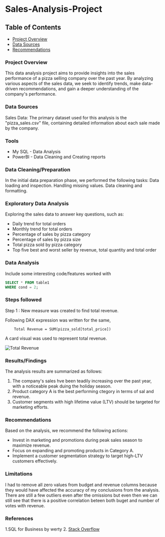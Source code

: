 # Sales-Analysis-Project

## Table of Contents

- [Project Overview](#project-overview)
- [Data Sources](#data-sources)
- [Recommendations](#recommendations)

### Project Overview

This data analysis project aims to provide insights into the sales performance of a pizza selling company over the past year. By analyzing various aspects of the sales data, we seek to identify trends, make data-driven recommendations, and gain a deeper understanding of the company's performance.

### Data Sources

Sales Data: The primary dataset used for this analysis is the "pizza_sales.csv" file, containing detailed information about each sale made by the company.

### Tools

- My SQL - Data Analysis
- PowerBI - Data Cleaning and Creating reports

### Data Cleaning/Preparation

In the initial data preparation phase, we performed the following tasks:
Data loading and inspection.
Handling missing values.
Data cleaning and formatting.

### Exploratory Data Analysis

Exploring the sales data to answer key questions, such as:

- Daily trend for total orders
- Monthly trend for total orders
- Percentage of sales by pizza category
- Percentage of sales by pizza size
- Total pizza sold by pizza category
- Top five best and worst seller by revenue, total quantity and total order

### Data Analysis

Include some interesting code/features worked with

```sql
SELECT * FROM table1
WHERE cond = 2;
```
### Steps followed
Step 1 : New measure was created to find total revenue.

Following DAX expression was written for the same,
        
        Total Revenue = SUM(pizza_sold[total_price])
        
A card visual was used to represent total revenue.

![Total Revenue](https://github.com/renu9621/Sales-Analysis-Project/assets/155563588/8d4842a8-663d-4dac-8290-e7290942bc6c)

### Results/Findings

The analysis results are summarized as follows:
1. The company's sales hve been teadily increasing over the past year, with a noticeable peak duing the holiday season.
2. Product category A is the best performing ctegory in terms of sal and revenue.
3. Customer segments with high lifetime value (LTV) should be targeted for marketing efforts.

### Recommendations

Based on the analysis, we recommend the following actions:
- Invest in marketing and promotions during peak sales season to maximize revenue.
- Focus on expanding and promoting products in Category A.
- Implement a customer segmentation strategy to target high-LTV customers effectively.

### Limitations

I had to remove all zero values from budget and revenue columns because they would have affected the accuracy of my conclusions from the analysis. There are still a few outliers even after the omissions but even then we can still see that there is a positive correlation beteen both buget and number of votes with revenue.

### References

1.SQL for Business by werty
2. [Stack Overflow](https://stack.com)
